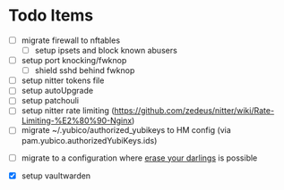 # Todo Items
- [ ] migrate firewall to nftables
  - [ ] setup ipsets and block known abusers
- [ ] setup port knocking/fwknop
  - [ ] shield sshd behind fwknop
- [ ] setup nitter tokens file
- [ ] setup autoUpgrade
- [ ] setup patchouli
- [ ] setup nitter rate limiting (https://github.com/zedeus/nitter/wiki/Rate-Limiting-%E2%80%90-Nginx)
- [ ] migrate ~/.yubico/authorized_yubikeys to HM config (via pam.yubico.authorizedYubiKeys.ids)

<!-- very future tasks -->
- [ ] migrate to a configuration where [erase your darlings](https://grahamc.com/blog/erase-your-darlings/) is possible

<!-- ## Completed Tasks -->
- [x] setup vaultwarden
